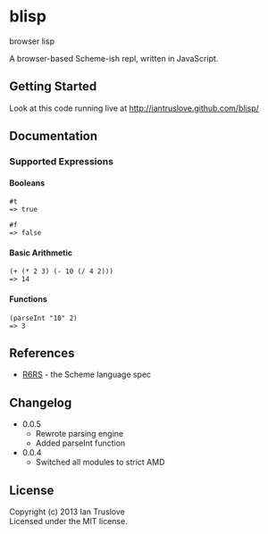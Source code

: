 # blisp

browser lisp

A browser-based Scheme-ish repl, written in JavaScript.

## Getting Started
Look at this code running live at http://iantruslove.github.com/blisp/

## Documentation

### Supported Expressions

#### Booleans

```
#t
=> true

#f
=> false
```

#### Basic Arithmetic

```
(+ (* 2 3) (- 10 (/ 4 2)))
=> 14
```

#### Functions

```
(parseInt "10" 2)
=> 3
```

## References

* [R6RS](http://www.r6rs.org/) - the Scheme language spec

## Changelog

* 0.0.5
  * Rewrote parsing engine
  * Added parseInt function
* 0.0.4
  * Switched all modules to strict AMD


## License
Copyright (c) 2013 Ian Truslove  
Licensed under the MIT license.
